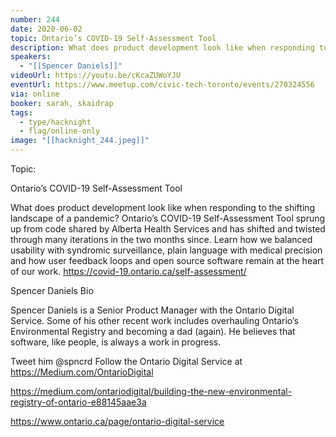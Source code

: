 ```yaml
---
number: 244
date: 2020-06-02
topic: Ontario’s COVID-19 Self-Assessment Tool
description: What does product development look like when responding to the shifting landscape of a pandemic? Ontario’s COVID-19 Self-Assessment Tool sprung up from code shared by Alberta Health Services and has shifted and twisted through many iterations in the two months since. Learn how we balanced usability with syndromic surveillance, plain language with medical precision and how user feedback loops and open source software remain at the heart of our work. https://covid-19.ontario.ca/self-assessment/
speakers:
  - "[[Spencer Daniels]]"
videoUrl: https://youtu.be/cKcaZUWoYJU
eventUrl: https://www.meetup.com/civic-tech-toronto/events/270324556
via: online
booker: sarah, skaidrap
tags:
  - type/hacknight
  - flag/online-only
image: "[[hacknight_244.jpeg]]"
---
```


Topic:

Ontario’s COVID-19 Self-Assessment Tool

What does product development look like when responding to the shifting landscape of a pandemic? Ontario’s COVID-19 Self-Assessment Tool sprung up from code shared by Alberta Health Services and has shifted and twisted through many iterations in the two months since. Learn how we balanced usability with syndromic surveillance, plain language with medical precision and how user feedback loops and open source software remain at the heart of our work. https://covid-19.ontario.ca/self-assessment/

Spencer Daniels Bio

Spencer Daniels is a Senior Product Manager with the Ontario Digital Service. Some of his other recent work includes overhauling Ontario’s Environmental Registry and becoming a dad (again). He believes that software, like people, is always a work in progress.

Tweet him @spncrd
Follow the Ontario Digital Service at https://Medium.com/OntarioDigital

https://medium.com/ontariodigital/building-the-new-environmental-registry-of-ontario-e88145aae3a

https://www.ontario.ca/page/ontario-digital-service

